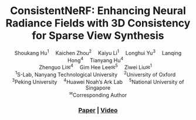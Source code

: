 <div align="center">

<h1>ConsistentNeRF: Enhancing Neural Radiance Fields with 3D Consistency for Sparse View Synthesis</h1>

<div>
    Shoukang Hu<sup>1</sup>&emsp;
    Kaichen Zhou<sup>2</sup>&emsp;
    Kaiyu Li<sup>1</sup>&emsp;
    Longhui Yu<sup>3</sup>&emsp;
    Lanqing Hong<sup>4</sup>&emsp;
    Tianyang Hu<sup>4</sup>&emsp; <br>
    Zhenguo	Li✉<sup>4</sup>&emsp;
    Gim Hee	Lee✉<sup>5</sup>&emsp;
    Ziwei Liu✉<sup>1</sup>&emsp;
</div>
<div>
    <sup>1</sup>S-Lab, Nanyang Technological University&emsp; <sup>2</sup>University of Oxford&emsp; <br>
    <sup>3</sup>Peking University&emsp; <sup>4</sup>Huawei Noah’s Ark Lab&emsp; <sup>5</sup>National University of Singapore
</div> 
<div>
    <sup>✉</sup>Corresponding Author
</div>

### [Paper](https://arxiv.org/abs/) | [Video](https://youtu.be/7Ft1S91HxQg)
